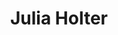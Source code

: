 ---
title: "Julia Holter"
summary: "American singer, songwriter and multi-instrumentalist, born 18 December 1984 in Milwaukee, Wisconsin."
image: "julia-holter.jpg"
---